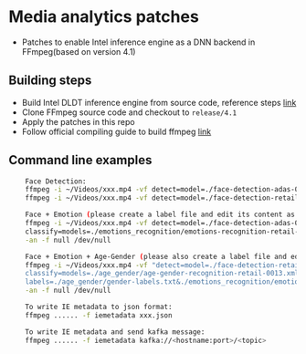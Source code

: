 # Media analytics patches
- Patches to enable Intel inference engine as a DNN backend in FFmpeg(based on version 4.1)

## Building steps
- Build Intel DLDT inference engine from source code, reference steps [link](https://github.com/linxie47/dldt/tree/build_script/build-script)
- Clone FFmpeg source code and checkout to `release/4.1`
- Apply the patches in this repo
- Follow official compiling guide to build ffmpeg [link](https://trac.ffmpeg.org/wiki/CompilationGuide)

## Command line examples
```sh
    Face Detection:
    ffmpeg -i ~/Videos/xxx.mp4 -vf detect=model=./face-detection-adas-0001/FP32/face-detection-adas-0001.xml:name=face -an -f null /dev/null
    ffmpeg -i ~/Videos/xxx.mp4 -vf detect=model=./face-detection-retail-0004/FP32/face-detection-retail-0004.xml:name=face -an -f null /dev/null

    Face + Emotion (please create a label file and edit its content as: neutral,happy,sad,surprise,anger)
    ffmpeg -i ~/Videos/xxx.mp4 -vf detect=model=./face-detection-adas-0001/FP32/face-detection-adas-0001.xml:name=face, \
    classify=models=./emotions_recognition/emotions-recognition-retail-0003.xml:labels=./emotions_recognition/emotion-labels.txt:names=emotion \
    -an -f null /dev/null

    Face + Emotion + Age-Gender (please also create a label file and edit its content as: female,male)
    ffmpeg -i ~/Videos/xxx.mp4 -vf "detect=model=./face-detection-retail-0004/FP32/face-detection-retail-0004.xml:name=face, \
    classify=models=./age_gender/age-gender-recognition-retail-0013.xml&./emotions_recognition/emotions-recognition-retail-0003.xml: \
    labels=./age_gender/gender-labels.txt&./emotions_recognition/emotion-labels.txt:names=age-gender&emotion" \
    -an -f null /dev/null

    To write IE metadata to json format:
    ffmpeg ...... -f iemetadata xxx.json

    To write IE metadata and send kafka message:
    ffmpeg ...... -f iemetadata kafka://<hostname:port>/<topic>
```

